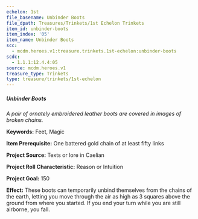 ```yaml
---
echelon: 1st
file_basename: Unbinder Boots
file_dpath: Treasures/Trinkets/1st Echelon Trinkets
item_id: unbinder-boots
item_index: '05'
item_name: Unbinder Boots
scc:
  - mcdm.heroes.v1:treasure.trinkets.1st-echelon:unbinder-boots
scdc:
  - 1.1.1:12.4.4:05
source: mcdm.heroes.v1
treasure_type: Trinkets
type: treasure/trinkets/1st-echelon
---
```


##### Unbinder Boots

*A pair of ornately embroidered leather boots are covered in images of broken chains.*

**Keywords:** Feet, Magic

**Item Prerequisite:** One battered gold chain of at least fifty links

**Project Source:** Texts or lore in Caelian

**Project Roll Characteristic:** Reason or Intuition

**Project Goal:** 150

**Effect:** These boots can temporarily unbind themselves from the chains of the earth, letting you move through the air as high as 3 squares above the ground from where you started. If you end your turn while you are still airborne, you fall.
